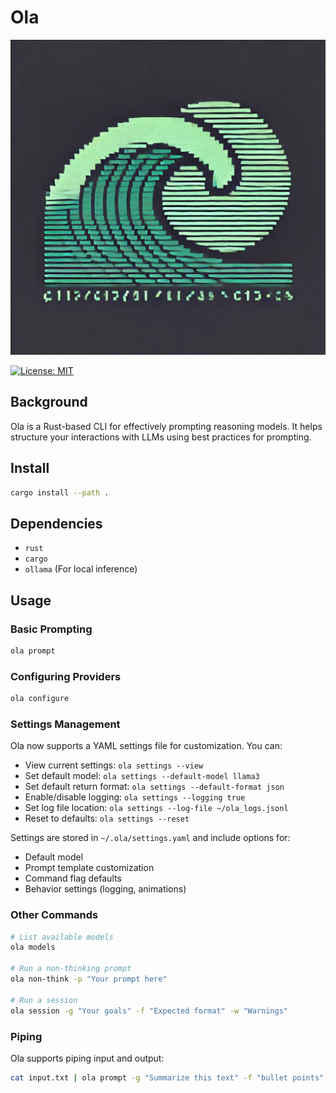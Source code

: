 # Ola
![Ola](./ola.jpg)

[![License: MIT](https://img.shields.io/badge/License-MIT-yellow.svg)](https://opensource.org/licenses/MIT)

## Background
Ola is a Rust-based CLI for effectively prompting reasoning models. It helps structure your interactions with LLMs using best practices for prompting.

## Install
```bash
cargo install --path .
```

## Dependencies
- `rust`
- `cargo`
- `ollama` (For local inference)

## Usage

### Basic Prompting
```bash
ola prompt
```

### Configuring Providers
```bash
ola configure
```

### Settings Management
Ola now supports a YAML settings file for customization. You can:

- View current settings: `ola settings --view`
- Set default model: `ola settings --default-model llama3`
- Set default return format: `ola settings --default-format json`
- Enable/disable logging: `ola settings --logging true`
- Set log file location: `ola settings --log-file ~/ola_logs.jsonl`
- Reset to defaults: `ola settings --reset`

Settings are stored in `~/.ola/settings.yaml` and include options for:
- Default model
- Prompt template customization
- Command flag defaults
- Behavior settings (logging, animations)

### Other Commands
```bash
# List available models
ola models

# Run a non-thinking prompt
ola non-think -p "Your prompt here"

# Run a session
ola session -g "Your goals" -f "Expected format" -w "Warnings"
```

### Piping
Ola supports piping input and output:
```bash
cat input.txt | ola prompt -g "Summarize this text" -f "bullet points" -p
```
